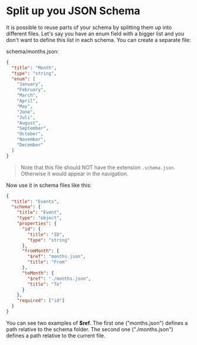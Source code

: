 # Split up you JSON Schema

It is possible to reuse parts of your schema by splitting them up into different files.
Let's say you have an enum field with a bigger list and you don't want to define this list in each schema.
You can create a separate file:

schema/months.json:
```json
{
  "title": "Month",
  "type": "string",
  "enum": [
    "January",
    "February",
    "March",
    "April",
    "May",
    "June",
    "Juli",
    "August",
    "September",
    "October",
    "November",
    "December"
  ]
}
```

> Note that this file should NOT have the extension `.schema.json`. Otherwise it would appear in the navigation.

Now use it in schema files like this:

```json
{
  "title": "Events",
  "schema": {
    "title": "Event",
    "type": "object",
    "properties": {
      "id": {
        "title": "ID",
        "type": "string"
      },
      "fromMonth": {
        "$ref": "months.json",
        "title": "From"
      },
      "toMonth": {
        "$ref": "./months.json",
        "title": "To"
      }
    },
    "required": ["id"]
  }
}
```

You can see two examples of **$ref**.
The first one ("months.json") defines a path relative to the schema folder.
The second one ("./months.json") defines a path relative to the current file.
